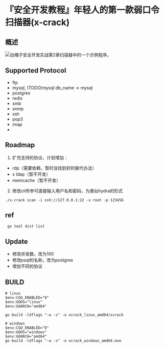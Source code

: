 
# 『安全开发教程』年轻人的第一款弱口令扫描器(x-crack)

## 概述

![白帽子安全开发实战](https://github.com/netxfly/sec-dev-in-action-src)第2章扫描器中的一个示例程序。


## Supported Protocol 
* ftp
* mysql, (TODO)mysql db_name -> mysql
* postgres
* redis
* smb
* snmp
* ssh
* pop3
* imap
* 

## Roadmap
1. 扩充支持的协议，计划增加： 
- rdp（需要依赖，暂时没找到好的替代办法）
- x ldap（暂不开发）
- memcache（暂不开发）


2. 修改cli传参可直接输入用户名和密码，为类似hydra的形式

```
./x-crack scan -i ssh://127.0.0.1:22 -u root -p 123456
```




## ref
```
 go tool dist list
```


## Update
* 修改并发数，改为100
* 修改psql的名称，改为postgres
* 增加不同的协议



## BUILD

```
# linux
$env:CGO_ENABLED="0"
$env:GOOS="linux"
$env:GOARCH="amd64"

go build -ldflags "-w -s" -o xcrack_linux_amd64/xcrack

# windows
$env:CGO_ENABLED="0"
$env:GOOS="windows"
$env:GOARCH="amd64"
go build -ldflags "-w -s" -o xcrack_windows_amd64.exe
```